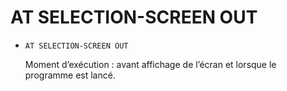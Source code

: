 # **AT SELECTION-SCREEN OUT**

- `AT SELECTION-SCREEN OUT`

  Moment d’exécution : avant affichage de l’écran et lorsque le programme est lancé.
